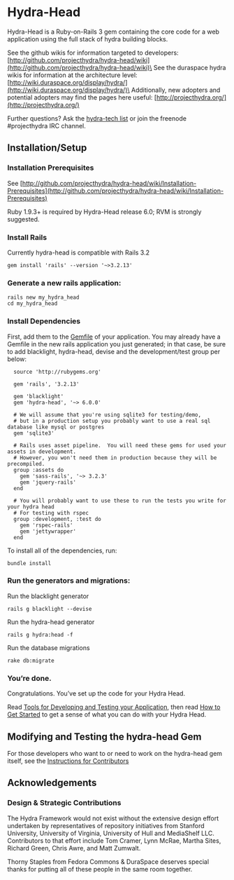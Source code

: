 # Hydra-Head

Hydra-Head is a Ruby-on-Rails 3 gem containing the core code for a web application using the full stack of hydra building blocks.

See the github wikis for information targeted to developers: [http://github.com/projecthydra/hydra-head/wiki](http://github.com/projecthydra/hydra-head/wiki)\
See the duraspace hydra wikis for information at the architecture level: [http://wiki.duraspace.org/display/hydra/](http://wiki.duraspace.org/display/hydra/)\
Additionally, new adopters and potential adopters may find the pages here useful: [http://projecthydra.org/](http://projecthydra.org/)

Further questions? Ask the [hydra-tech list](http://groups.google.com/group/hydra-tech) or join the freenode \#projecthydra IRC channel.

## Installation/Setup

### Installation Prerequisites

See [http://github.com/projecthydra/hydra-head/wiki/Installation-Prerequisites](http://github.com/projecthydra/hydra-head/wiki/Installation-Prerequisites)

Ruby 1.9.3+ is required by Hydra-Head release 6.0; RVM is strongly suggested.

### Install Rails

Currently hydra-head is compatible with Rails 3.2

    gem install 'rails' --version '~>3.2.13'

### Generate a new rails application:

    rails new my_hydra_head
    cd my_hydra_head

### Install Dependencies

First, add them to the [Gemfile](http://gembundler.com/gemfile.html) of your application. You may already have a Gemfile in the new rails application you just generated; in that case, be sure to add blacklight, hydra-head, devise and the development/test group per below:

      source 'http://rubygems.org'

      gem 'rails', '3.2.13'

      gem 'blacklight'
      gem 'hydra-head', '~> 6.0.0'

      # We will assume that you're using sqlite3 for testing/demo,
      # but in a production setup you probably want to use a real sql database like mysql or postgres
      gem 'sqlite3'

      # Rails uses asset pipeline.  You will need these gems for used your assets in development.
      # However, you won't need them in production because they will be precompiled.
      group :assets do
        gem 'sass-rails', '~> 3.2.3'
        gem 'jquery-rails'
      end

      # You will probably want to use these to run the tests you write for your hydra head
      # For testing with rspec
      group :development, :test do
        gem 'rspec-rails'
        gem 'jettywrapper'
      end

To install all of the dependencies, run:

    bundle install

### Run the generators and migrations:

Run the blacklight generator

    rails g blacklight --devise

Run the hydra-head generator

    rails g hydra:head -f

Run the database migrations

    rake db:migrate

### You’re done.

Congratulations. You’ve set up the code for your Hydra Head.

Read [Tools for Developing and Testing your Application](http://github.com/projecthydra/hydra-head/wiki/Tools-for-Developing-and-Testing-your-Application), then read [How to Get Started](http://github.com/projecthydra/hydra-head/wiki/How-to-Get-Started) to get a sense of what you can do with your Hydra Head.

## Modifying and Testing the hydra-head Gem

For those developers who want to or need to work on the hydra-head gem itself, see the [Instructions for Contributors](http://github.com/projecthydra/hydra-head/wiki/For-Contributors)

## Acknowledgements

### Design & Strategic Contributions

The Hydra Framework would not exist without the extensive design effort undertaken by representatives of repository initiatives from Stanford University, University of Virginia, University of Hull and MediaShelf LLC. Contributors to that effort include Tom Cramer, Lynn McRae, Martha Sites, Richard Green, Chris Awre, and Matt Zumwalt.

Thorny Staples from Fedora Commons & DuraSpace deserves special thanks for putting all of these people in the same room together.
